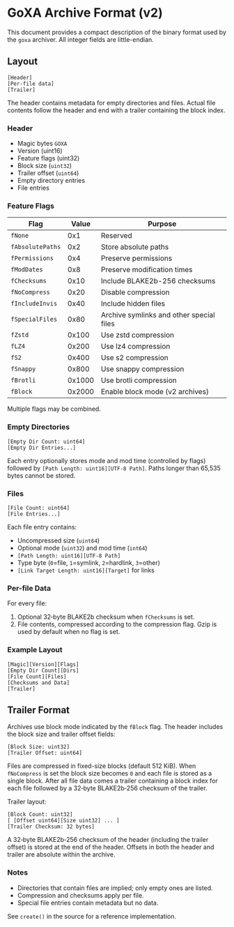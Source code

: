 # GoXA Archive Format (v2)

This document provides a compact description of the binary format used by the `goxa` archiver. All integer fields are little-endian.

## Layout

```
[Header]
[Per-file data]
[Trailer]
```

The header contains metadata for empty directories and files. Actual file contents follow the header and end with a trailer containing the block index.

### Header
- Magic bytes `GOXA`
- Version (uint16)
- Feature flags (uint32)
- Block size (`uint32`)
- Trailer offset (`uint64`)
- Empty directory entries
- File entries

### Feature Flags

| Flag            | Value | Purpose                                   |
|-----------------|-------|-------------------------------------------|
| `fNone`         | 0x1   | Reserved                                  |
| `fAbsolutePaths`| 0x2   | Store absolute paths                      |
| `fPermissions`  | 0x4   | Preserve permissions                      |
| `fModDates`     | 0x8   | Preserve modification times               |
| `fChecksums`    | 0x10  | Include BLAKE2b-256 checksums             |
| `fNoCompress`   | 0x20  | Disable compression                       |
| `fIncludeInvis` | 0x40  | Include hidden files                      |
| `fSpecialFiles` | 0x80  | Archive symlinks and other special files  |
| `fZstd`         | 0x100 | Use zstd compression                      |
| `fLZ4`          | 0x200 | Use lz4 compression                       |
| `fS2`           | 0x400 | Use s2 compression                        |
| `fSnappy`       | 0x800 | Use snappy compression                    |
| `fBrotli`       | 0x1000| Use brotli compression                    |
| `fBlock`        | 0x2000| Enable block mode (v2 archives)           |

Multiple flags may be combined.

### Empty Directories

```
[Empty Dir Count: uint64]
[Empty Dir Entries...]
```
Each entry optionally stores mode and mod time (controlled by flags) followed by
`[Path Length: uint16][UTF‑8 Path]`. Paths longer than 65,535 bytes cannot be
stored.

### Files

```
[File Count: uint64]
[File Entries...]
```
Each file entry contains:
* Uncompressed size (`uint64`)
* Optional mode (`uint32`) and mod time (`int64`)
* `[Path Length: uint16][UTF‑8 Path]`
* Type byte (`0`=file, `1`=symlink, `2`=hardlink, `3`=other)
* `[Link Target Length: uint16][Target]` for links

### Per-file Data

For every file:
1. Optional 32‑byte BLAKE2b checksum when `fChecksums` is set.
2. File contents, compressed according to the compression flag. Gzip is used by default when no flag is set.

### Example Layout

```
[Magic][Version][Flags]
[Empty Dir Count][Dirs]
[File Count][Files]
[Checksums and Data]
[Trailer]
```

## Trailer Format

Archives use block mode indicated by the `fBlock` flag. The header includes the block size and trailer offset fields:

```
[Block Size: uint32]
[Trailer Offset: uint64]
```

Files are compressed in fixed-size blocks (default 512&nbsp;KiB). When
`fNoCompress` is set the block size becomes `0` and each file is stored as a
single block. After all file data comes a trailer containing a block index for
each file followed by a 32‑byte BLAKE2b‑256 checksum of the trailer.

Trailer layout:

```
[Block Count: uint32]
[ [Offset uint64][Size uint32] ... ]
[Trailer Checksum: 32 bytes]
```

A 32‑byte BLAKE2b‑256 checksum of the header (including the trailer offset) is
stored at the end of the header. Offsets in both the header and trailer are
absolute within the archive.

### Notes
- Directories that contain files are implied; only empty ones are listed.
- Compression and checksums apply per file.
- Special file entries contain metadata but no data.

See `create()` in the source for a reference implementation.
